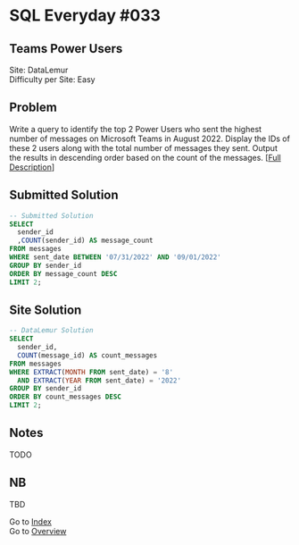 # SQL Everyday \#033

## Teams Power Users

Site: DataLemur\
Difficulty per Site: Easy

## Problem

Write a query to identify the top 2 Power Users who sent the highest number of messages on Microsoft Teams in August 2022. Display the IDs of these 2 users along with the total number of messages they sent. Output the results in descending order based on the count of the messages. [[Full Description](https://datalemur.com/questions/teams-power-users)]

## Submitted Solution

```sql
-- Submitted Solution
SELECT 
  sender_id
  ,COUNT(sender_id) AS message_count
FROM messages
WHERE sent_date BETWEEN '07/31/2022' AND '09/01/2022'
GROUP BY sender_id
ORDER BY message_count DESC
LIMIT 2;
```

## Site Solution

```sql
-- DataLemur Solution 
SELECT 
  sender_id,
  COUNT(message_id) AS count_messages
FROM messages
WHERE EXTRACT(MONTH FROM sent_date) = '8'
  AND EXTRACT(YEAR FROM sent_date) = '2022'
GROUP BY sender_id
ORDER BY count_messages DESC
LIMIT 2; 
```

## Notes

TODO

## NB

TBD

Go to [Index](../?tab=readme-ov-file#index)\
Go to [Overview](../?tab=readme-ov-file)
